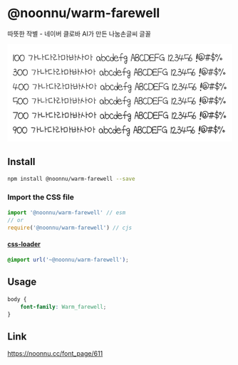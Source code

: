 # @noonnu/warm-farewell

따뜻한 작별 - 네이버 클로바 AI가 만든 나눔손글씨 글꼴

![example](./example.png)

## Install

```bash
npm install @noonnu/warm-farewell --save
```

### Import the CSS file

```js
import '@noonnu/warm-farewell' // esm
// or
require('@noonnu/warm-farewell') // cjs
```

#### [css-loader](https://github.com/webpack-contrib/css-loader)

```css
@import url('~@noonnu/warm-farewell');
```

## Usage

```css
body {
    font-family: Warm_farewell;
}
```

## Link

https://noonnu.cc/font_page/611
